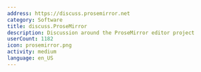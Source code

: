```yaml
---
address: https://discuss.prosemirror.net
category: Software
title: discuss.ProseMirror
description: Discussion around the ProseMirror editor project
userCount: 1182
icon: prosemirror.png
activity: medium
language: en_US
---
```

